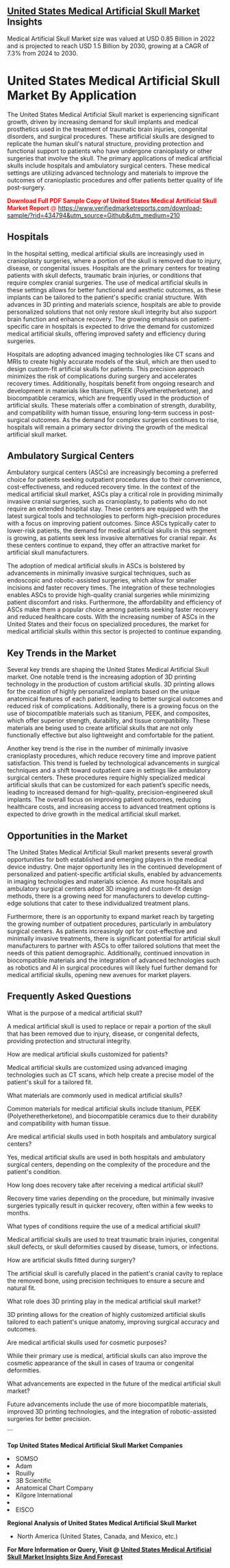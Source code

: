 <h2><a href="https://www.verifiedmarketreports.com/download-sample/?rid=434794&amp;utm_source=Github&amp;utm_medium=210" target="_blank">United States Medical Artificial Skull Market</a> Insights</h2><p>Medical Artificial Skull Market size was valued at USD 0.85 Billion in 2022 and is projected to reach USD 1.5 Billion by 2030, growing at a CAGR of 7.3% from 2024 to 2030.</p><p><h1>United States Medical Artificial Skull Market By Application</h1><p>The United States Medical Artificial Skull market is experiencing significant growth, driven by increasing demand for skull implants and medical prosthetics used in the treatment of traumatic brain injuries, congenital disorders, and surgical procedures. These artificial skulls are designed to replicate the human skull's natural structure, providing protection and functional support to patients who have undergone cranioplasty or other surgeries that involve the skull. The primary applications of medical artificial skulls include hospitals and ambulatory surgical centers. These medical settings are utilizing advanced technology and materials to improve the outcomes of cranioplastic procedures and offer patients better quality of life post-surgery. <p><span class=""><span style="color: #ff0000;"><strong>Download Full PDF Sample Copy of United States Medical Artificial Skull Market Report</strong> @ </span><a href="https://www.verifiedmarketreports.com/download-sample/?rid=434794&amp;utm_source=Github&amp;utm_medium=210" target="_blank">https://www.verifiedmarketreports.com/download-sample/?rid=434794&amp;utm_source=Github&amp;utm_medium=210</a></span></p></p><h2>Hospitals</h2><p>In the hospital setting, medical artificial skulls are increasingly used in cranioplasty surgeries, where a portion of the skull is removed due to injury, disease, or congenital issues. Hospitals are the primary centers for treating patients with skull defects, traumatic brain injuries, or conditions that require complex cranial surgeries. The use of medical artificial skulls in these settings allows for better functional and aesthetic outcomes, as these implants can be tailored to the patient's specific cranial structure. With advances in 3D printing and materials science, hospitals are able to provide personalized solutions that not only restore skull integrity but also support brain function and enhance recovery. The growing emphasis on patient-specific care in hospitals is expected to drive the demand for customized medical artificial skulls, offering improved safety and efficiency during surgeries.</p><p>Hospitals are adopting advanced imaging technologies like CT scans and MRIs to create highly accurate models of the skull, which are then used to design custom-fit artificial skulls for patients. This precision approach minimizes the risk of complications during surgery and accelerates recovery times. Additionally, hospitals benefit from ongoing research and development in materials like titanium, PEEK (Polyetheretherketone), and biocompatible ceramics, which are frequently used in the production of artificial skulls. These materials offer a combination of strength, durability, and compatibility with human tissue, ensuring long-term success in post-surgical outcomes. As the demand for complex surgeries continues to rise, hospitals will remain a primary sector driving the growth of the medical artificial skull market.</p><h2>Ambulatory Surgical Centers</h2><p>Ambulatory surgical centers (ASCs) are increasingly becoming a preferred choice for patients seeking outpatient procedures due to their convenience, cost-effectiveness, and reduced recovery time. In the context of the medical artificial skull market, ASCs play a critical role in providing minimally invasive cranial surgeries, such as cranioplasty, to patients who do not require an extended hospital stay. These centers are equipped with the latest surgical tools and technologies to perform high-precision procedures with a focus on improving patient outcomes. Since ASCs typically cater to lower-risk patients, the demand for medical artificial skulls in this segment is growing, as patients seek less invasive alternatives for cranial repair. As these centers continue to expand, they offer an attractive market for artificial skull manufacturers.</p><p>The adoption of medical artificial skulls in ASCs is bolstered by advancements in minimally invasive surgical techniques, such as endoscopic and robotic-assisted surgeries, which allow for smaller incisions and faster recovery times. The integration of these technologies enables ASCs to provide high-quality cranial surgeries while minimizing patient discomfort and risks. Furthermore, the affordability and efficiency of ASCs make them a popular choice among patients seeking faster recovery and reduced healthcare costs. With the increasing number of ASCs in the United States and their focus on specialized procedures, the market for medical artificial skulls within this sector is projected to continue expanding.</p><h2>Key Trends in the Market</h2><p>Several key trends are shaping the United States Medical Artificial Skull market. One notable trend is the increasing adoption of 3D printing technology in the production of custom artificial skulls. 3D printing allows for the creation of highly personalized implants based on the unique anatomical features of each patient, leading to better surgical outcomes and reduced risk of complications. Additionally, there is a growing focus on the use of biocompatible materials such as titanium, PEEK, and composites, which offer superior strength, durability, and tissue compatibility. These materials are being used to create artificial skulls that are not only functionally effective but also lightweight and comfortable for the patient.</p><p>Another key trend is the rise in the number of minimally invasive cranioplasty procedures, which reduce recovery time and improve patient satisfaction. This trend is fueled by technological advancements in surgical techniques and a shift toward outpatient care in settings like ambulatory surgical centers. These procedures require highly specialized medical artificial skulls that can be customized for each patient’s specific needs, leading to increased demand for high-quality, precision-engineered skull implants. The overall focus on improving patient outcomes, reducing healthcare costs, and increasing access to advanced treatment options is expected to drive growth in the medical artificial skull market.</p><h2>Opportunities in the Market</h2><p>The United States Medical Artificial Skull market presents several growth opportunities for both established and emerging players in the medical device industry. One major opportunity lies in the continued development of personalized and patient-specific artificial skulls, enabled by advancements in imaging technologies and materials science. As more hospitals and ambulatory surgical centers adopt 3D imaging and custom-fit design methods, there is a growing need for manufacturers to develop cutting-edge solutions that cater to these individualized treatment plans.</p><p>Furthermore, there is an opportunity to expand market reach by targeting the growing number of outpatient procedures, particularly in ambulatory surgical centers. As patients increasingly opt for cost-effective and minimally invasive treatments, there is significant potential for artificial skull manufacturers to partner with ASCs to offer tailored solutions that meet the needs of this patient demographic. Additionally, continued innovation in biocompatible materials and the integration of advanced technologies such as robotics and AI in surgical procedures will likely fuel further demand for medical artificial skulls, opening new avenues for market players.</p><h2>Frequently Asked Questions</h2><p>What is the purpose of a medical artificial skull? </p><p>A medical artificial skull is used to replace or repair a portion of the skull that has been removed due to injury, disease, or congenital defects, providing protection and structural integrity.</p><p>How are medical artificial skulls customized for patients? </p><p>Medical artificial skulls are customized using advanced imaging technologies such as CT scans, which help create a precise model of the patient's skull for a tailored fit.</p><p>What materials are commonly used in medical artificial skulls? </p><p>Common materials for medical artificial skulls include titanium, PEEK (Polyetheretherketone), and biocompatible ceramics due to their durability and compatibility with human tissue.</p><p>Are medical artificial skulls used in both hospitals and ambulatory surgical centers? </p><p>Yes, medical artificial skulls are used in both hospitals and ambulatory surgical centers, depending on the complexity of the procedure and the patient's condition.</p><p>How long does recovery take after receiving a medical artificial skull? </p><p>Recovery time varies depending on the procedure, but minimally invasive surgeries typically result in quicker recovery, often within a few weeks to months.</p><p>What types of conditions require the use of a medical artificial skull? </p><p>Medical artificial skulls are used to treat traumatic brain injuries, congenital skull defects, or skull deformities caused by disease, tumors, or infections.</p><p>How are artificial skulls fitted during surgery? </p><p>The artificial skull is carefully placed in the patient's cranial cavity to replace the removed bone, using precision techniques to ensure a secure and natural fit.</p><p>What role does 3D printing play in the medical artificial skull market? </p><p>3D printing allows for the creation of highly customized artificial skulls tailored to each patient's unique anatomy, improving surgical accuracy and outcomes.</p><p>Are medical artificial skulls used for cosmetic purposes? </p><p>While their primary use is medical, artificial skulls can also improve the cosmetic appearance of the skull in cases of trauma or congenital deformities.</p><p>What advancements are expected in the future of the medical artificial skull market? </p><p>Future advancements include the use of more biocompatible materials, improved 3D printing technologies, and the integration of robotic-assisted surgeries for better precision.</p>```</p><p><strong>Top United States Medical Artificial Skull Market Companies</strong></p><div data-test-id=""><p><li>SOMSO</li><li> Adam</li><li>Rouilly</li><li> 3B Scientific</li><li> Anatomical Chart Company</li><li> Kilgore International</li><li></li><li> EISCO</li></p><div><strong>Regional Analysis of&nbsp;United States Medical Artificial Skull Market</strong></div><ul><li dir="ltr"><p dir="ltr">North America&nbsp;(United States, Canada, and Mexico, etc.)</p></li></ul><p><strong>For More Information or Query, Visit @&nbsp;</strong><strong><a href="https://www.verifiedmarketreports.com/product/medical-artificial-skull-market/?utm_source=Github&amp;utm_medium=210" target="_blank">United States Medical Artificial Skull Market Insights Size And Forecast</a></strong></p></div>
